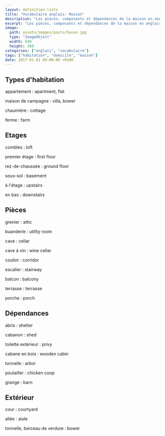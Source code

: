 ```yaml
---
layout: definition-lists
title: "Vocabulaire anglais: Maison"
description: "Les pièces, composants et dépendances de la maison en anglais."
excerpt: "Les pièces, composants et dépendances de la maison en anglais."
image:
  path: assets/images/posts/house.jpg
  type: "ImageObject"
  width: 640
  height: 360
categories: ["anglais", "vocabulaire"]
tags: ["habitation", "domicile", "maison"]
date: 2017-01-01 00:00:00 +0100
---
```


## Types d'habitation

appartement
: apartment, flat

maison de campagne
: villa, bower

chaumière
: cottage

ferme
: farm


## Etages

combles
: loft

premier étage
: first floor

rez-de-chaussée
: ground floor

sous-sol
: basement

à l'étage
: upstairs

en bas
: downstairs


## Pièces

grenier
: attic

buanderie
: utility room

cave
: cellar

cave à vin
: wine cellar

couloir
: corridor

escalier
: stairway

balcon
: balcony

terrasse
: terrasse

porche
: porch


## Dépendances

abris
: shelter

cabanon
: shed

toilette extérieur
: privy

cabane en bois
: wooden cabin

tonnelle
: arbor

poulailler
: chicken coop

grange
: barn


## Extérieur

cour
: courtyard

allée
: aisle

tonnelle, berceau de verdure
: bower
